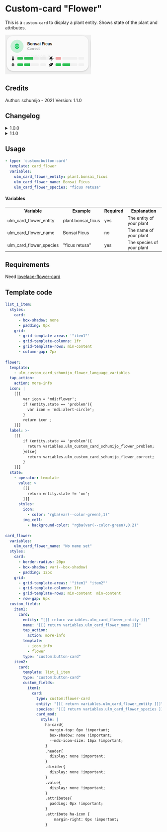 # Custom-card "Flower"
This is a `custom-card` to display a plant entity. Shows state of the plant and attributes.

![Generic](./assets/screenshots/flower.png)

## Credits
Author: schumijo - 2021
Version: 1.1.0

## Changelog
<details>
<summary>1.0.0</summary>
Initial release
</details>
<details>
<summary>1.1.0</summary>
Fix language files for beta5
Updated README
</details>

## Usage

```yaml
- type: 'custom:button-card'
  template: card_flower
  variables:
    ulm_card_flower_entity: plant.bonsai_ficus
    ulm_card_flower_name: Bonsai Ficus
    ulm_card_flower_species: "ficus retusa"
```
#### Variables
<table>
<tr>
<th>Variable</th>
<th>Example</th>
<th>Required</th>
<th>Explanation</th>
</tr>
<tr>
<td>ulm_card_flower_entity</td>
<td>plant.bonsai_ficus</td>
<td>yes</td>
<td>The entity of your plant</td>
</tr>
<tr>
<td>ulm_card_flower_name</td>
<td>Bonsai Ficus</td>
<td>no</td>
<td>The name of your plant</td>
</tr>
<tr>
<td>ulm_card_flower_species</td>
<td>"ficus retusa"</td>
<td>yes</td>
<td>The species of your plant</td>
</tr>
</table>

## Requirements

Need [lovelace-flower-card](https://github.com/thomasloven/lovelace-flower-card)

## Template code

```yaml
list_1_item:
  styles:
    card:
      - box-shadow: none
      - padding: 0px
    grid:
      - grid-template-areas: '"item1"'
      - grid-template-columns: 1fr
      - grid-template-rows: min-content
      - column-gap: 7px

flower:
  template:
    - ulm_custom_card_schumijo_flower_language_variables
  tap_action:
    action: more-info
  icon: |
    [[[
        var icon = 'mdi:flower';
        if (entity.state == 'problem'){
          var icon = 'mdi:alert-circle';
        }
        return icon ;
    ]]]
  label: >-
    [[[
        if (entity.state == 'problem'){
          return variables.ulm_custom_card_schumijo_flower_problem;
        }else{
          return variables.ulm_custom_card_schumijo_flower_correct;
        }
    ]]]
  state:
    - operator: template
      value: >
        [[[
          return entity.state != 'on';
        ]]]
      styles:
        icon:
          - color: "rgba(var(--color-green),1)"
        img_cell:
          - background-color: "rgba(var(--color-green),0.2)"

card_flower:
  variables:
    ulm_card_flower_name: "No name set"
  styles:
    card:
      - border-radius: 20px
      - box-shadow: var(--box-shadow)
      - padding: 12px
    grid:
      - grid-template-areas: '"item1" "item2"'
      - grid-template-columns: 1fr
      - grid-template-rows: min-content  min-content
      - row-gap: 6px
  custom_fields:
    item1:
      card:
        entity: "[[[ return variables.ulm_card_flower_entity ]]]"
        name: "[[[ return variables.ulm_card_flower_name ]]]"
        tap_action:
          action: more-info
        template:
          - icon_info
          - flower
        type: "custom:button-card"
    item2:
      card:
        template: list_1_item
        type: "custom:button-card"
        custom_fields:
          item1:
            card:
              type: custom:flower-card
              entity: "[[[ return variables.ulm_card_flower_entity ]]]"
              species: "[[[ return variables.ulm_card_flower_species ]]]"
              card_mod:
                style: |
                  ha-card{
                    margin-top: 0px !important;
                    box-shadow: none !important;
                    --mdc-icon-size: 16px !important;
                  }
                  .header{
                    display: none !important;
                  }
                  .divider{
                    display: none !important;
                  }
                  .value{
                    display: none !important;
                  }
                  .attributes{
                    padding: 0px !important;
                  }
                  .attribute ha-icon {
                      margin-right: 0px !important;
                  }
```
